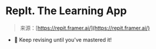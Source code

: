 <!--yml
category: 未分类
date: 2024-05-27 14:31:31
-->

# RepIt. The Learning App

> 来源：[https://repit.framer.ai/](https://repit.framer.ai/)

*   🤯 Keep revising until you've mastered it!